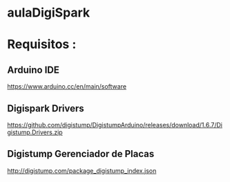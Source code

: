 # aulaDigiSpark

# Requisitos :
## Arduino IDE
https://www.arduino.cc/en/main/software
## Digispark Drivers 
https://github.com/digistump/DigistumpArduino/releases/download/1.6.7/Digistump.Drivers.zip
## Digistump Gerenciador de Placas
http://digistump.com/package_digistump_index.json
 
